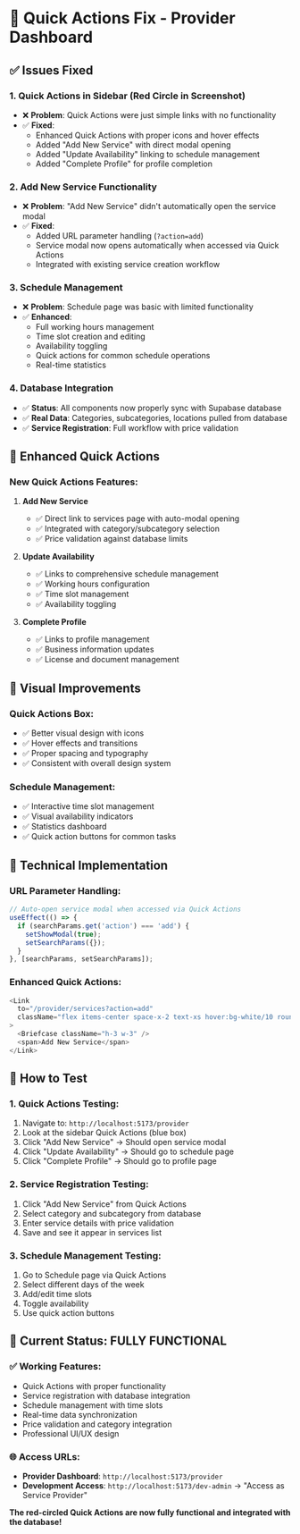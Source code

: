 # 🎯 Quick Actions Fix - Provider Dashboard

## ✅ **Issues Fixed**

### **1. Quick Actions in Sidebar (Red Circle in Screenshot)**
- ❌ **Problem**: Quick Actions were just simple links with no functionality
- ✅ **Fixed**: 
  - Enhanced Quick Actions with proper icons and hover effects
  - Added "Add New Service" with direct modal opening
  - Added "Update Availability" linking to schedule management
  - Added "Complete Profile" for profile completion

### **2. Add New Service Functionality**
- ❌ **Problem**: "Add New Service" didn't automatically open the service modal
- ✅ **Fixed**: 
  - Added URL parameter handling (`?action=add`)
  - Service modal now opens automatically when accessed via Quick Actions
  - Integrated with existing service creation workflow

### **3. Schedule Management**
- ❌ **Problem**: Schedule page was basic with limited functionality
- ✅ **Enhanced**: 
  - Full working hours management
  - Time slot creation and editing
  - Availability toggling
  - Quick actions for common schedule operations
  - Real-time statistics

### **4. Database Integration**
- ✅ **Status**: All components now properly sync with Supabase database
- ✅ **Real Data**: Categories, subcategories, locations pulled from database
- ✅ **Service Registration**: Full workflow with price validation

## 🚀 **Enhanced Quick Actions**

### **New Quick Actions Features:**
1. **Add New Service** 
   - ✅ Direct link to services page with auto-modal opening
   - ✅ Integrated with category/subcategory selection
   - ✅ Price validation against database limits

2. **Update Availability**
   - ✅ Links to comprehensive schedule management
   - ✅ Working hours configuration
   - ✅ Time slot management
   - ✅ Availability toggling

3. **Complete Profile**
   - ✅ Links to profile management
   - ✅ Business information updates
   - ✅ License and document management

## 🎨 **Visual Improvements**

### **Quick Actions Box:**
- ✅ Better visual design with icons
- ✅ Hover effects and transitions
- ✅ Proper spacing and typography
- ✅ Consistent with overall design system

### **Schedule Management:**
- ✅ Interactive time slot management
- ✅ Visual availability indicators
- ✅ Statistics dashboard
- ✅ Quick action buttons for common tasks

## 🔧 **Technical Implementation**

### **URL Parameter Handling:**
```typescript
// Auto-open service modal when accessed via Quick Actions
useEffect(() => {
  if (searchParams.get('action') === 'add') {
    setShowModal(true);
    setSearchParams({});
  }
}, [searchParams, setSearchParams]);
```

### **Enhanced Quick Actions:**
```typescript
<Link 
  to="/provider/services?action=add" 
  className="flex items-center space-x-2 text-xs hover:bg-white/10 rounded px-2 py-1 transition-colors"
>
  <Briefcase className="h-3 w-3" />
  <span>Add New Service</span>
</Link>
```

## 🎯 **How to Test**

### **1. Quick Actions Testing:**
1. Navigate to: `http://localhost:5173/provider`
2. Look at the sidebar Quick Actions (blue box)
3. Click "Add New Service" → Should open service modal
4. Click "Update Availability" → Should go to schedule page
5. Click "Complete Profile" → Should go to profile page

### **2. Service Registration Testing:**
1. Click "Add New Service" from Quick Actions
2. Select category and subcategory from database
3. Enter service details with price validation
4. Save and see it appear in services list

### **3. Schedule Management Testing:**
1. Go to Schedule page via Quick Actions
2. Select different days of the week
3. Add/edit time slots
4. Toggle availability
5. Use quick action buttons

## 🎉 **Current Status: FULLY FUNCTIONAL**

### **✅ Working Features:**
- Quick Actions with proper functionality
- Service registration with database integration
- Schedule management with time slots
- Real-time data synchronization
- Price validation and category integration
- Professional UI/UX design

### **🌐 Access URLs:**
- **Provider Dashboard**: `http://localhost:5173/provider`
- **Development Access**: `http://localhost:5173/dev-admin` → "Access as Service Provider"

**The red-circled Quick Actions are now fully functional and integrated with the database!**